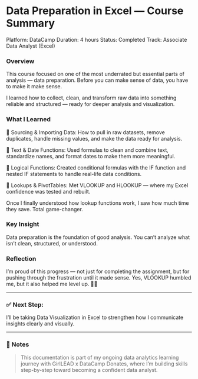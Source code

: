 # Data Preparation in Excel — Course Summary

Platform: DataCamp
Duration: 4 hours
Status: Completed
Track: Associate Data Analyst (Excel)

### Overview

This course focused on one of the most underrated but essential parts of analysis — data preparation. Before you can make sense of data, you have to make it make sense.

I learned how to collect, clean, and transform raw data into something reliable and structured — ready for deeper analysis and visualization.

### What I Learned

📌 Sourcing & Importing Data:
How to pull in raw datasets, remove duplicates, handle missing values, and make the data ready for analysis.

📌 Text & Date Functions:
Used formulas to clean and combine text, standardize names, and format dates to make them more meaningful.

📌 Logical Functions:
Created conditional formulas with the IF function and nested IF statements to handle real-life data conditions.

📌 Lookups & PivotTables:
Met VLOOKUP and HLOOKUP — where my Excel confidence was tested and rebuilt. 

Once I finally understood how lookup functions work, I saw how much time they save. Total game-changer.

 ### Key Insight

Data preparation is the foundation of good analysis.
You can’t analyze what isn’t clean, structured, or understood.

### Reflection

I’m proud of this progress — not just for completing the assignment, but for pushing through the frustration until it made sense.
Yes, VLOOKUP humbled me, but it also helped me level up. 💪🏽


---

### ✅ Next Step:
I’ll be taking Data Visualization in Excel to strengthen how I communicate insights clearly and visually.


---

### 📎 Notes

> This documentation is part of my ongoing data analytics learning journey with GirlLEAD x DataCamp Donates, where I’m building skills step-by-step toward becoming a confident data analyst.

